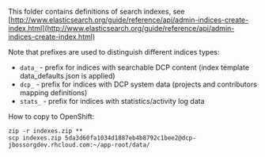 This folder contains definitions of search indexes, 
see [http://www.elasticsearch.org/guide/reference/api/admin-indices-create-index.html](http://www.elasticsearch.org/guide/reference/api/admin-indices-create-index.html)

Note that prefixes are used to distinguish different indices types:
 
* `data_`  - prefix for indices with searchable DCP content (index template data_defaults.json is applied)
* `dcp_`   - prefix for indices with DCP system data (projects and contributors mapping definitions)
* `stats_` - prefix for indices with statistics/activity log data

How to copy to OpenShift:

	zip -r indexes.zip **
	scp indexes.zip 5da3d60fa1034d1887eb4b8792c1bee2@dcp-jbossorgdev.rhcloud.com:~/app-root/data/
